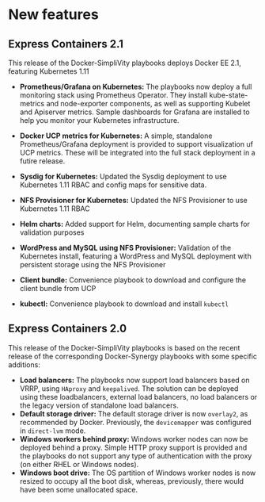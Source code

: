 # New features


## Express Containers 2.1

This release of the Docker-SimpliVity playbooks deploys Docker EE 2.1, featuring Kubernetes 1.11

- **Prometheus/Grafana on Kubernetes:** The playbooks now deploy a full monitoring stack using Prometheus Operator. They install kube-state-metrics and node-exporter components, as well as supporting Kubelet and Apiserver metrics. Sample dashboards for Grafana are installed to help you monitor your Kubernetes infrastructure.

- **Docker UCP metrics for Kubernetes:** A simple, standalone Prometheus/Grafana deployment is provided to support visualization uf UCP metrics. These will be integrated into the full stack deployment in a futire release.

-  **Sysdig for Kubernetes:** Updated the Sysdig deployment to use Kubernetes  1.11 RBAC and config maps for sensitive data.

- **NFS Provisioner for Kubernetes:** Updated the NFS Provisioner to use Kubernetes 1.11 RBAC

- **Helm charts:** Added support for Helm, documenting sample charts for validation purposes

- **WordPress and MySQL using NFS Provisioner:** Validation of the Kubernetes install, featuring a WordPress and MySQL deployment with persistent storage using the NFS Provisioner

- **Client bundle:** Convenience playbook to download and configure the client bundle from UCP

- **kubectl:** Convenience playbook to download and install `kubectl`


## Express Containers 2.0
This release of the Docker-SimpliVity playbooks is based on the recent release of the corresponding Docker-Synergy playbooks with some specific additions:

-   **Load balancers:** The playbooks now support load balancers based on VRRP, using `HAproxy` and `keepalived`. The solution can be deployed using these loadbalancers, external load balancers, no load balancers or the legacy version of standalone load balancers.
-   **Default storage driver:** The default storage driver is now `overlay2`, as recommended by Docker. Previously, the `devicemapper` was configured in `direct-lvm` mode.
-   **Windows workers behind proxy:** Windows worker nodes can now be deployed behind a proxy. Simple HTTP proxy support is provided and the playbooks do not support any type of authentication with the proxy \(on either RHEL or Windows nodes\).
-   **Windows boot drive:** The OS partition of Windows worker nodes is now resized to occupy all the boot disk, whereas, previously, there would have been some unallocated space.
